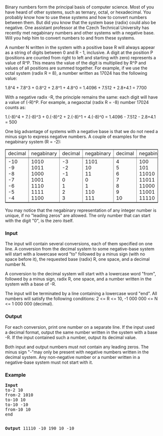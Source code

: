 <p>Binary numbers form the principal basis of computer science. Most of you have heard of other
systems, such as ternary, octal, or hexadecimal. You probably know how to use these systems
and how to convert numbers between them. But did you know that the system base (radix)
could also be negative. One assistant professor at the Czech Technical University has recently
met negabinary numbers and other systems with a negative base. Will you help him to convert
numbers to and from these systems.

</p><p>A number N written in the system with a positive base R will always appear as a string of
digits between 0 and R - 1, inclusive. A digit at the position P (positions are counted from
right to left and starting with zero) represents a value of R^P. This means the value of the 
digit is multiplied by R^P and values of all positions are summed together. 
For example, if we use the octal system (radix R = 8), a number written as 17024 has the following value:
</p><p>1.8^4 + 7.8^3 + 0.8^2 + 2.8^1 + 4.8^0 = 1.4096 + 7.512 + 2.8+4.1 = 7700

</p><p>With a negative radix -R, the principle remains the same: each digit will have a value of (-R)^P.
For example, a negaoctal (radix R = -8) number 17024 counts as:
</p><p>1.(-8)^4 + 7.(-8)^3 + 0.(-8)^2 + 2.(-8)^1 + 4.(-8)^0 = 1.4096 - 7.512 - 2.8+4.1 = 500

</p><p>One big advantage of systems with a negative base is that we do not need a minus sign to express
negative numbers. A couple of examples for the negabinary system (R = -2):
</p><p>
</p><table border="1">
 <tbody><tr><td>decimal</td>
     <td>negabinary</td>
     <td>decimal</td>
     <td>negabinary</td>
     <td>decimal</td>
     <td>negabinary</td>
 </tr>
 <tr>
     <td>-10<br>-9<br>-8<br>-7<br>-6<br>-5<br>-4</td>
     <td>1010<br>1011<br>1000<br>1001<br>1110<br>1111<br>1100</td>
     <td>-3<br>-2<br>-1<br>0<br>1<br>2<br>3</td>
     <td>1101<br>10<br>11<br>0<br>1<br>110<br>111</td>
     <td>4<br>5<br>6<br>7<br>8<br>9<br>10</td>
     <td>100<br>101<br>11010<br>11011<br>11000<br>11001<br>11110</td>
 </tr>
</tbody></table>

<p>You may notice that the negabinary representation of any integer number is unique, if no "leading
zeros" are allowed. The only number that can start with the digit "0", is the zero itself.

</p><h3>Input</h3>
<p>The input will contain several conversions, each of them specified on one line. A conversion
from the decimal system to some negative-base system will start with a lowercase word "to"
followed by a minus sign (with no space before it), the requested base (radix) R, one space, and
a decimal number N.

</p><p>A conversion to the decimal system will start with a lowercase word "from", followed by a minus
sign, radix R, one space, and a number written in the system with a base of -R.

</p><p>The input will be terminated by a line containing a lowercase word "end". All numbers will
satisfy the following conditions: 2 &lt;= R &lt;= 10, -1 000 000 &lt;= N &lt;= 1 000 000 (decimal).

</p><h3>Output</h3>
<p>For each conversion, print one number on a separate line. If the input used a decimal format,
output the same number written in the system with a base -R. If the input contained such
a number, output its decimal value.

</p><p>Both input and output numbers must not contain any leading zeros. The minus sign "-"may
only be present with negative numbers written in the decimal system. Any non-negative number
or a number written in a negative-base system must not start with it.


</p><h3>Example</h3>
<pre><b>Input</b>
to-2 10
from-2 1010
to-10 10
to-10 -10
from-10 10
end

<b>Output</b>
11110
-10
190
10
-10

</pre>